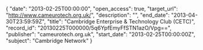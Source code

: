 {
  "date": "2013-02-25T00:00:00", 
  "open_access": true, 
  "target_url": "http://www.cameurotech.org.uk/", 
  "description": "", 
  "end_date": "2013-04-30T23:59:59Z", 
  "title": "Cambridge Enterprise & Technology Club (CETC)", 
  "record_id": "20130225T000000/5q6YpfEmyFfSTN1azO/Vpg==", 
  "publisher": "cameurotech.org.uk", 
  "start_date": "2013-02-25T00:00:00Z", 
  "subject": "Cambridge Network"
}

